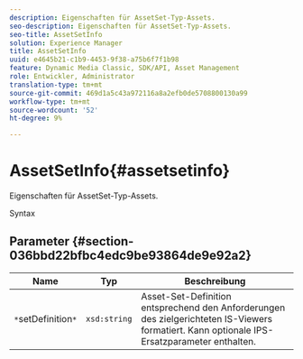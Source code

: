 ```yaml
---
description: Eigenschaften für AssetSet-Typ-Assets.
seo-description: Eigenschaften für AssetSet-Typ-Assets.
seo-title: AssetSetInfo
solution: Experience Manager
title: AssetSetInfo
uuid: e4645b21-c1b9-4453-9f38-a75b6f7f1b98
feature: Dynamic Media Classic, SDK/API, Asset Management
role: Entwickler, Administrator
translation-type: tm+mt
source-git-commit: 469d1a5c43a972116a8a2efb0de5708800130a99
workflow-type: tm+mt
source-wordcount: '52'
ht-degree: 9%

---
```



# AssetSetInfo{#assetsetinfo}

Eigenschaften für AssetSet-Typ-Assets.

Syntax

## Parameter {#section-036bbd22bfbc4edc9be93864de9e92a2}

| Name | Typ | Beschreibung |
|---|---|---|
| `*`setDefinition`*` | `xsd:string` | Asset-Set-Definition entsprechend den Anforderungen des zielgerichteten IS-Viewers formatiert. Kann optionale IPS-Ersatzparameter enthalten. |

